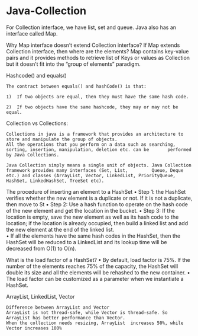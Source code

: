 # Java-Collection

For Collection interface, we have list, set and queue. Java also has an interface called Map.

Why Map interface doesn’t extend Collection interface?
    If  Map  extends  Collection  interface,  then  where  are the  elements?  Map contains  key-value  pairs  and  it            provides methods to retrieve list of Keys or values as Collection but it doesn’t fit into the “group of elements”             paradigm.

Hashcode() and equals()

    The contract between equals() and hashCode() is that: 

    1)  If two objects are equal, then they must have the same hash code. 

    2)  If two objects have the same hashcode, they may or may not be equal.

Collection vs Collections: 

    Collections in java is a framework that provides an architecture to store and manipulate the group of objects.
    All the operations that you perform on a data such as searching, sorting, insertion, manipulation, deletion etc. can be       performed by Java Collections.

    Java Collection simply means a single unit of objects. Java Collection framework provides many interfaces (Set, List,         Queue, Deque etc.) and classes (ArrayList, Vector, LinkedList, PriorityQueue, HashSet, LinkedHashSet, TreeSet etc).

The procedure of inserting an element to a HashSet
    •	Step 1: the HashSet verifies whether the new element is a duplicate or not. If it is not a duplicate, then move to St
    •	Step 2: Use a hash function to operate on the hash code of the new element and get the location in the bucket.
    •	Step 3: If the location is empty, save the new element as well as its hash code to the location; if the location is         already occupied, then build a linked list and add the new element at the end of the linked list.  
    •	If all the elements have the same hash codes in the HashSet, then the HashSet will be reduced to a LinkedList and its       lookup time will be decreased from O(1) to O(n).

What is the load factor of a HashSet?
    •	By default, load factor is 75%. If the number of the elements reaches 75% of the capacity, the HashSet will double its      size and all the elements will be rehashed to the new container.
    •	The load factor can be customized as a parameter when we instantiate a HashSet.


ArrayList, LinkedList, Vector

    Difference between ArrayList and Vector
    ArrayList is not thread-safe, while Vector is thread-safe. So ArrayList has better performance than Vector.
    When the collection needs resizing, ArrayList  increases 50%, while Vector increases 100%






